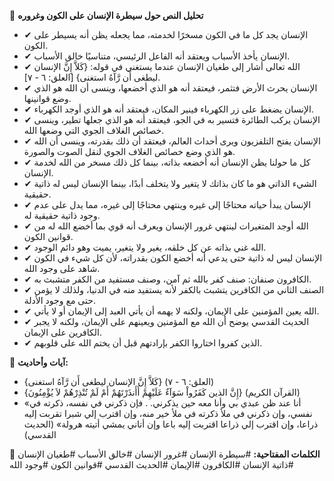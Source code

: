 📌 **تحليل النص حول سيطرة الإنسان على الكون وغروره**

- ✔ الإنسان يجد كل ما في الكون مسخرًا لخدمته، مما يجعله يظن أنه يسيطر على الكون.
- ✔ الإنسان يأخذ الأسباب ويعتقد أنه الفاعل الرئيسي، متناسيًا خالق الأسباب.
- ✔ الله تعالى أشار إلى طغيان الإنسان عندما يستغني في قوله: {كَلاَّ إِنَّ الإنسان ليطغى أَن رَّآهُ استغنى} [العلق: ٦ - ٧].
- ✔ الإنسان يحرث الأرض فتثمر، فيعتقد أنه هو الذي أخضعها، وينسى أن الله هو الذي وضع قوانينها.
- ✔ الإنسان يضغط على زر الكهرباء فينير المكان، فيعتقد أنه هو الذي أوجد الكهرباء.
- ✔ الإنسان يركب الطائرة فتسير به في الجو، فيعتقد أنه هو الذي جعلها تطير، وينسى خصائص الغلاف الجوي التي وضعها الله.
- ✔ الإنسان يفتح التلفزيون ويرى أحداث العالم، فيعتقد أن ذلك بقدرته، وينسى أن الله هو الذي وضع خصائص الغلاف الجوي لنقل الصوت والصورة.
- ✔ كل ما حولنا يظن الإنسان أنه أخضعه بذاته، بينما كل ذلك مسخر من الله لخدمة الإنسان.
- ✔ الشيء الذاتي هو ما كان بذاتك لا يتغير ولا يتخلف أبدًا، بينما الإنسان ليس له ذاتية حقيقية.
- ✔ الإنسان يبدأ حياته محتاجًا إلى غيره وينتهي محتاجًا إلى غيره، مما يدل على عدم وجود ذاتية حقيقية له.
- ✔ الله أوجد المتغيرات لينتهي غرور الإنسان ويعرف أنه قوي بما أخضع الله له من قوانين الكون.
- ✔ الله غني بذاته عن كل خلقه، يغير ولا يتغير، يميت وهو دائم الوجود.
- ✔ الإنسان ليس له ذاتية حتى يدعي أنه أخضع الكون بقدراته، لأن كل شيء في الكون شاهد على وجود الله.
- ✔ الكافرون صنفان: صنف كفر بالله ثم آمن، وصنف مستفيد من الكفر متشبث به.
- ✔ الصنف الثاني من الكافرين يتشبث بالكفر لأنه يستفيد منه في الدنيا، ولذلك لا يؤمن حتى مع وجود الأدلة.
- ✔ الله يعين المؤمنين على الإيمان، ولكنه لا يهمه أن يأتي العبد إلى الإيمان أو لا يأتي.
- ✔ الحديث القدسي يوضح أن الله مع المؤمنين ويعينهم على الإيمان، ولكنه لا يجبر الكافرين على الإيمان.
- ✔ الذين كفروا اختاروا الكفر بإرادتهم قبل أن يختم الله على قلوبهم.

📜 **آيات وأحاديث:**
- {كَلاَّ إِنَّ الإنسان ليطغى أَن رَّآهُ استغنى} (العلق: ٦ - ٧)
- {إِنَّ الذين كَفَرُواْ سَوَآءٌ عَلَيْهِمْ أَأَنذَرْتَهُمْ أَمْ لَمْ تُنْذِرْهُمْ لاَ يُؤْمِنُونَ} (القرآن الكريم)
- «أنا عند ظن عبدي بي وأنا معه حين يذكرني. . فإن ذكرني في نفسه، ذكرته في نفسي، وإن ذكرني في ملأ ذكرته في ملأ خير منه، وإن اقترب إلي شبرا تقربت إليه ذراعا، وإن اقترب إلي ذراعا اقتربت إليه باعا وإن أتاني يمشي أتيته هرولة» (الحديث القدسي)

🔑 **الكلمات المفتاحية:**
#سيطرة الإنسان #غرور الإنسان #خالق الأسباب #طغيان الإنسان #ذاتية الإنسان #الكافرون #الإيمان #الحديث القدسي #قوانين الكون #وجود الله
